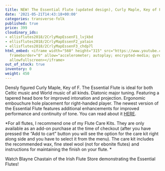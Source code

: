 ```yaml
---
title: NEW! The Essential Flute (updated design), Curly Maple, Key of F
date: '2021-05-21T14:43:18+00:00'
categories: transverse-folk
published: true
price: 399
cloudinary_ids:
- ellisflutes2018/2CrlyMapEssenF1_lvjkbd
- ellisflutes2018/2CrlyMapEssenF2_yatain
- ellisflutes2018/2CrlyMapEssenF3_chdp7l
html_embed: <iframe width="560" height="315" src="https://www.youtube.com/embed/SpD1Om16E-c"
  frameborder="0" allow="accelerometer; autoplay; encrypted-media; gyroscope; picture-in-picture"
  allowfullscreen></iframe>
out_of_stock: true
inventory: 0
weight: 450
---
```


Densly figured Curly Maple, Key of F.  The Essential Flute is ideal for both Celtic music and World music of all kinds. Diatonic major tuning. Featuring a tapered head bore for improved intonation and projection. Ergonomic embouchure hole placement for right-handed player.  The newest version of the Essential Flute features additional enhancements for improved performance and continuity of tone.  You can read about it [HERE](https://www.ellisflutes.com/world-flutes/transverse-folk). 

*For all flutes, I recommend one of my Flute Care Kits.  They are only available as an add-on purchase at the time of checkout (after you have pressed the “Add to cart” button you will see the option for the care kit right along side and you have to select it from the menu). The care kit includes the recommended wax, fine steel wool (not for ebonite flutes) and instructions for maintaining the finish on your flute.  *

Watch Blayne Chastain of the Irish Flute Store demonstrating the Essential Flutes!